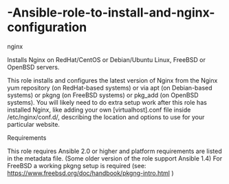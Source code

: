 # -Ansible-role-to-install-and-nginx-configuration


nginx

Installs Nginx on RedHat/CentOS or Debian/Ubuntu Linux, FreeBSD or OpenBSD servers.

This role installs and configures the latest version of Nginx from the Nginx yum repository (on RedHat-based systems) or via apt (on Debian-based systems) or pkgng (on FreeBSD systems) or pkg_add (on OpenBSD systems). You will likely need to do extra setup work after this role has installed Nginx, like adding your own [virtualhost].conf file inside /etc/nginx/conf.d/, describing the location and options to use for your particular website.


Requirements

This role requires Ansible 2.0 or higher and platform requirements are listed in the metadata file. (Some older version of the role support Ansible 1.4) For FreeBSD a working pkgng setup is required (see: https://www.freebsd.org/doc/handbook/pkgng-intro.html )
